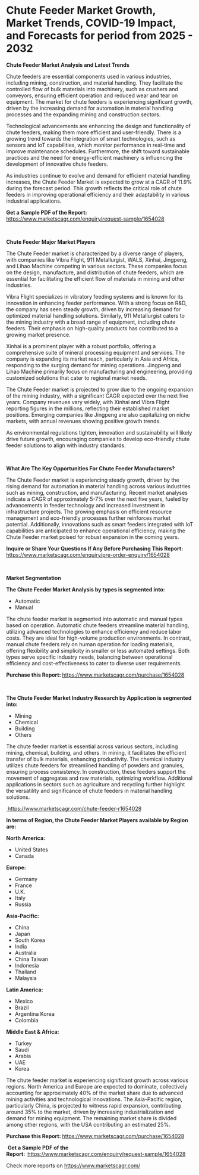 <p><h1>Chute Feeder Market Growth, Market Trends, COVID-19 Impact, and Forecasts for period from 2025 - 2032</h1></p><p><strong>Chute Feeder Market Analysis and Latest Trends</strong></p>
<p><p>Chute feeders are essential components used in various industries, including mining, construction, and material handling. They facilitate the controlled flow of bulk materials into machinery, such as crushers and conveyors, ensuring efficient operation and reduced wear and tear on equipment. The market for chute feeders is experiencing significant growth, driven by the increasing demand for automation in material handling processes and the expanding mining and construction sectors. </p><p>Technological advancements are enhancing the design and functionality of chute feeders, making them more efficient and user-friendly. There is a growing trend towards the integration of smart technologies, such as sensors and IoT capabilities, which monitor performance in real-time and improve maintenance schedules. Furthermore, the shift toward sustainable practices and the need for energy-efficient machinery is influencing the development of innovative chute feeders. </p><p>As industries continue to evolve and demand for efficient material handling increases, the Chute Feeder Market is expected to grow at a CAGR of 11.9% during the forecast period. This growth reflects the critical role of chute feeders in improving operational efficiency and their adaptability in various industrial applications.</p></p>
<p><strong>Get a Sample PDF of the Report:&nbsp;</strong> <a href="https://www.marketscagr.com/enquiry/request-sample/1654028?utm_campaign=2468&utm_medium=2&utm_source=Github&utm_content=ia&utm_term=07032025&utm_id=chute-feeder">https://www.marketscagr.com/enquiry/request-sample/1654028</a></p>
<p>&nbsp;</p>
<p><strong>Chute Feeder Major Market Players</strong></p>
<p><p>The Chute Feeder market is characterized by a diverse range of players, with companies like Vibra Flight, 911 Metallurgist, WALS, Xinhai, Jingpeng, and Lihao Machine competing in various sectors. These companies focus on the design, manufacture, and distribution of chute feeders, which are essential for facilitating the efficient flow of materials in mining and other industries.</p><p>Vibra Flight specializes in vibratory feeding systems and is known for its innovation in enhancing feeder performance. With a strong focus on R&D, the company has seen steady growth, driven by increasing demand for optimized material handling solutions. Similarly, 911 Metallurgist caters to the mining industry with a broad range of equipment, including chute feeders. Their emphasis on high-quality products has contributed to a growing market presence.</p><p>Xinhai is a prominent player with a robust portfolio, offering a comprehensive suite of mineral processing equipment and services. The company is expanding its market reach, particularly in Asia and Africa, responding to the surging demand for mining operations. Jingpeng and Lihao Machine primarily focus on manufacturing and engineering, providing customized solutions that cater to regional market needs.</p><p>The Chute Feeder market is projected to grow due to the ongoing expansion of the mining industry, with a significant CAGR expected over the next five years. Company revenues vary widely, with Xinhai and Vibra Flight reporting figures in the millions, reflecting their established market positions. Emerging companies like Jingpeng are also capitalizing on niche markets, with annual revenues showing positive growth trends.</p><p>As environmental regulations tighten, innovation and sustainability will likely drive future growth, encouraging companies to develop eco-friendly chute feeder solutions to align with industry standards.</p></p>
<p>&nbsp;</p>
<p><strong>What Are The Key Opportunities For Chute Feeder Manufacturers?</strong></p>
<p><p>The Chute Feeder market is experiencing steady growth, driven by the rising demand for automation in material handling across various industries such as mining, construction, and manufacturing. Recent market analyses indicate a CAGR of approximately 5-7% over the next five years, fueled by advancements in feeder technology and increased investment in infrastructure projects. The growing emphasis on efficient resource management and eco-friendly processes further reinforces market potential. Additionally, innovations such as smart feeders integrated with IoT capabilities are anticipated to enhance operational efficiency, making the Chute Feeder market poised for robust expansion in the coming years.</p></p>
<p><strong>Inquire or Share Your Questions If Any Before Purchasing This Report:</strong> <a href="https://www.marketscagr.com/enquiry/pre-order-enquiry/1654028?utm_campaign=2468&utm_medium=2&utm_source=Github&utm_content=ia&utm_term=07032025&utm_id=chute-feeder">https://www.marketscagr.com/enquiry/pre-order-enquiry/1654028</a></p>
<p>&nbsp;</p>
<p><strong>Market Segmentation</strong></p>
<p><strong>The Chute Feeder Market Analysis by types is segmented into:</strong></p>
<p><ul><li>Automatic</li><li>Manual</li></ul></p>
<p><p>The chute feeder market is segmented into automatic and manual types based on operation. Automatic chute feeders streamline material handling, utilizing advanced technologies to enhance efficiency and reduce labor costs. They are ideal for high-volume production environments. In contrast, manual chute feeders rely on human operation for loading materials, offering flexibility and simplicity in smaller or less automated settings. Both types serve specific industry needs, balancing between operational efficiency and cost-effectiveness to cater to diverse user requirements.</p></p>
<p><strong>Purchase this Report:&nbsp;</strong><a href="https://www.marketscagr.com/purchase/1654028?utm_campaign=2468&utm_medium=2&utm_source=Github&utm_content=ia&utm_term=07032025&utm_id=chute-feeder">https://www.marketscagr.com/purchase/1654028</a></p>
<p>&nbsp;</p>
<p><strong>The Chute Feeder Market Industry Research by Application is segmented into:</strong></p>
<p><ul><li>Mining</li><li>Chemical</li><li>Building</li><li>Others</li></ul></p>
<p><p>The chute feeder market is essential across various sectors, including mining, chemical, building, and others. In mining, it facilitates the efficient transfer of bulk materials, enhancing productivity. The chemical industry utilizes chute feeders for streamlined handling of powders and granules, ensuring process consistency. In construction, these feeders support the movement of aggregates and raw materials, optimizing workflow. Additional applications in sectors such as agriculture and recycling further highlight the versatility and significance of chute feeders in material handling solutions.</p></p>
<p><a href="https://www.marketscagr.com/chute-feeder-r1654028?utm_campaign=2468&utm_medium=2&utm_source=Github&utm_content=ia&utm_term=07032025&utm_id=chute-feeder">&nbsp;https://www.marketscagr.com/chute-feeder-r1654028</a></p>
<p><strong>In terms of Region, the Chute Feeder Market Players available by Region are:</strong></p>
<p>
    <p> <strong> North America: </strong>
        <ul>
            <li>United States</li>
            <li>Canada</li>
        </ul>
        </p> 
    <p> <strong> Europe: </strong>
        <ul>
            <li>Germany</li>
            <li>France</li>
            <li>U.K.</li>
            <li>Italy</li>
            <li>Russia</li>
        </ul>
        </p> 
    <p> <strong> Asia-Pacific: </strong>
        <ul>
            <li>China</li>
            <li>Japan</li>
            <li>South Korea</li>
            <li>India</li>
            <li>Australia</li>
            <li>China Taiwan</li>
            <li>Indonesia</li>
            <li>Thailand</li>
            <li>Malaysia</li>
        </ul>
        </p> 
    <p> <strong> Latin America: </strong>
        <ul>
            <li>Mexico</li>
            <li>Brazil</li>
            <li>Argentina Korea</li>
            <li>Colombia</li>
        </ul>
        </p> 
    <p> <strong> Middle East & Africa: </strong>
        <ul>
            <li>Turkey</li>
            <li>Saudi</li>
            <li>Arabia</li>
            <li>UAE</li>
            <li>Korea</li>
        </ul>
    </p>
    </p>
<p><p>The chute feeder market is experiencing significant growth across various regions. North America and Europe are expected to dominate, collectively accounting for approximately 40% of the market share due to advanced mining activities and technological innovations. The Asia-Pacific region, particularly China, is projected to witness rapid expansion, contributing around 35% to the market, driven by increasing industrialization and demand for mining equipment. The remaining market share is divided among other regions, with the USA contributing an estimated 25%.</p></p>
<p><strong>Purchase this Report: </strong><a href="https://www.marketscagr.com/purchase/1654028?utm_campaign=2468&utm_medium=2&utm_source=Github&utm_content=ia&utm_term=07032025&utm_id=chute-feeder">https://www.marketscagr.com/purchase/1654028</a></p>
<p>&nbsp;<strong>Get a Sample PDF of the Report:&nbsp;&nbsp;</strong><a href="https://www.marketscagr.com/enquiry/request-sample/1654028?utm_campaign=2468&utm_medium=2&utm_source=Github&utm_content=ia&utm_term=07032025&utm_id=chute-feeder">https://www.marketscagr.com/enquiry/request-sample/1654028</a></p>
<p><strong></strong></p>
<p>Check more reports on <a href="https://www.marketscagr.com/?utm_campaign=2468&utm_medium=2&utm_source=Github&utm_content=ia&utm_term=07032025&utm_id=chute-feeder">https://www.marketscagr.com/</a></p>